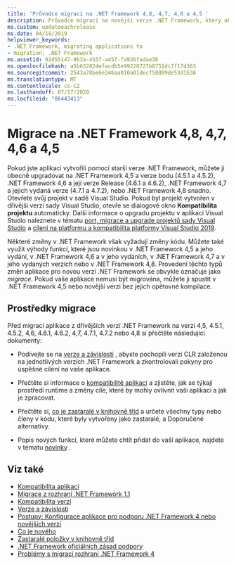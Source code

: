 ```yaml
---
title: 'Průvodce migrací na .NET Framework 4,8, 4,7, 4,6 a 4,5 '
description: Průvodce migrací na novější verze .NET Framework, který obsahuje prostředky pro nové funkce a kompatibilitu aplikací.
ms.custom: updateeachrelease
ms.date: 04/18/2019
helpviewer_keywords:
- .NET Framework, migrating applications to
- migration, .NET Framework
ms.assetid: 02d55147-9b3a-4557-a45f-fa936fadae3b
ms.openlocfilehash: a5b632824efacdb5e99228727b8751dc7f17d363
ms.sourcegitcommit: 2543a78be6e246aa010a01decf58889de53d1636
ms.translationtype: MT
ms.contentlocale: cs-CZ
ms.lasthandoff: 07/17/2020
ms.locfileid: "86443413"
---
```

# <a name="migrate-to-net-framework-48-47-46-and-45"></a>Migrace na .NET Framework 4,8, 4,7, 4,6 a 4,5

Pokud jste aplikaci vytvořili pomocí starší verze .NET Framework, můžete ji obecně upgradovat na .NET Framework 4,5 a verze bodu (4.5.1 a 4.5.2), .NET Framework 4,6 a její verze Release (4.6.1 a 4.6.2), .NET Framework 4,7 a jejich vydaná verze (4.7.1 a 4.7.2), nebo .NET Framework 4,8 snadno. Otevřete svůj projekt v sadě Visual Studio. Pokud byl projekt vytvořen v dřívější verzi sady Visual Studio, otevře se dialogové okno **Kompatibilita projektu** automaticky. Další informace o upgradu projektu v aplikaci Visual Studio naleznete v tématu [port, migrace a upgrade projektů sady Visual Studio](/visualstudio/porting/port-migrate-and-upgrade-visual-studio-projects) a [cílení na platformu a kompatibilita platformy Visual Studio 2019](/visualstudio/releases/2019/compatibility).

 Některé změny v .NET Framework však vyžadují změny kódu. Můžete také využít výhody funkcí, které jsou novinkou v .NET Framework 4,5 a jeho vydání, v .NET Framework 4,6 a v jeho vydáních, v .NET Framework 4,7 a v jeho vydaných verzích nebo v .NET Framework 4,8. Provedení těchto typů změn aplikace pro novou verzi .NET Framework se obvykle označuje jako *migrace*. Pokud vaše aplikace nemusí být migrována, můžete ji spustit v .NET Framework 4,5 nebo novější verzi bez jejich opětovné kompilace.

## <a name="migration-resources"></a>Prostředky migrace

Před migrací aplikace z dřívějších verzí .NET Framework na verzi 4,5, 4.5.1, 4.5.2, 4,6, 4.6.1, 4.6.2, 4,7, 4.7.1, 4.7.2 nebo 4,8 si přečtěte následující dokumenty:

- Podívejte se na [verze a závislosti](versions-and-dependencies.md) , abyste pochopili verzi CLR založenou na jednotlivých verzích .NET Framework a zkontrolovali pokyny pro úspěšné cílení na vaše aplikace.

- Přečtěte si informace o [kompatibilitě aplikací](application-compatibility.md) a zjistěte, jak se týkají prostředí runtime a změny cíle, které by mohly ovlivnit vaši aplikaci a jak je zpracovat.

- Přečtěte si, [co je zastaralé v knihovně tříd](../whats-new/whats-obsolete.md) a určete všechny typy nebo členy v kódu, které byly vytvořeny jako zastaralé, a Doporučené alternativy.

- Popis nových funkcí, které můžete chtít přidat do vaší aplikace, najdete v tématu [novinky](../whats-new/index.md) .

## <a name="see-also"></a>Viz také

- [Kompatibilita aplikací](application-compatibility.md)
- [Migrace z rozhraní .NET Framework 1.1](migrating-from-the-net-framework-1-1.md)
- [Kompatibilita verzí](version-compatibility.md)
- [Verze a závislosti](versions-and-dependencies.md)
- [Postupy: Konfigurace aplikace pro podporu .NET Framework 4 nebo novějších verzí](how-to-configure-an-app-to-support-net-framework-4-or-4-5.md)
- [Co je nového](../whats-new/index.md)
- [Zastaralé položky v knihovně tříd](../whats-new/whats-obsolete.md)
- [.NET Framework oficiálních zásad podpory](https://dotnet.microsoft.com/platform/support/policy/dotnet-framework)
- [Problémy s migrací rozhraní .NET Framework 4](net-framework-4-migration-issues.md)
